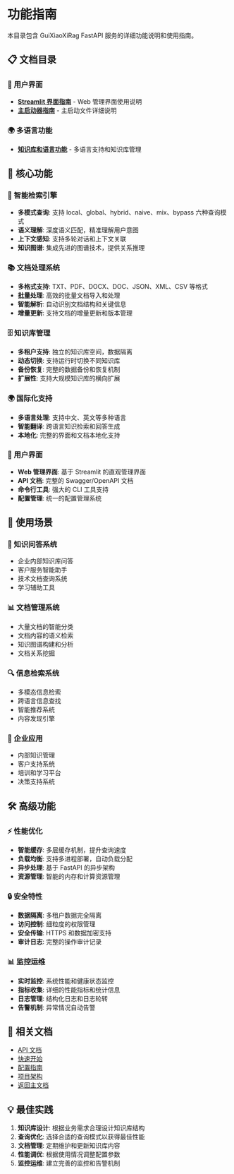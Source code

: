 # 功能指南

本目录包含 GuiXiaoXiRag FastAPI 服务的详细功能说明和使用指南。

## 📋 文档目录

### 🎨 用户界面
- **[Streamlit 界面指南](STREAMLIT_INTERFACE_GUIDE.md)** - Web 管理界面使用说明
- **[主启动器指南](MAIN_LAUNCHER_GUIDE.md)** - 主启动文件详细说明

### 🌍 多语言功能
- **[知识库和语言功能](KNOWLEDGE_BASE_LANGUAGE_FEATURES.md)** - 多语言支持和知识库管理

## 🌟 核心功能

### 🧠 智能检索引擎
- **多模式查询**: 支持 local、global、hybrid、naive、mix、bypass 六种查询模式
- **语义理解**: 深度语义匹配，精准理解用户意图
- **上下文感知**: 支持多轮对话和上下文关联
- **知识图谱**: 集成先进的图谱技术，提供关系推理

### 📚 文档处理系统
- **多格式支持**: TXT、PDF、DOCX、DOC、JSON、XML、CSV 等格式
- **批量处理**: 高效的批量文档导入和处理
- **智能解析**: 自动识别文档结构和关键信息
- **增量更新**: 支持文档的增量更新和版本管理

### 🗄️ 知识库管理
- **多租户支持**: 独立的知识库空间，数据隔离
- **动态切换**: 支持运行时切换不同知识库
- **备份恢复**: 完整的数据备份和恢复机制
- **扩展性**: 支持大规模知识库的横向扩展

### 🌍 国际化支持
- **多语言处理**: 支持中文、英文等多种语言
- **智能翻译**: 跨语言知识检索和回答生成
- **本地化**: 完整的界面和文档本地化支持

### 🎨 用户界面
- **Web 管理界面**: 基于 Streamlit 的直观管理界面
- **API 文档**: 完整的 Swagger/OpenAPI 文档
- **命令行工具**: 强大的 CLI 工具支持
- **配置管理**: 统一的配置管理系统

## 🚀 使用场景

### 📖 知识问答系统
- 企业内部知识库问答
- 客户服务智能助手
- 技术文档查询系统
- 学习辅助工具

### 📊 文档管理系统
- 大量文档的智能分类
- 文档内容的语义检索
- 知识图谱构建和分析
- 文档关系挖掘

### 🔍 信息检索系统
- 多模态信息检索
- 跨语言信息查找
- 智能推荐系统
- 内容发现引擎

### 🏢 企业应用
- 内部知识管理
- 客户支持系统
- 培训和学习平台
- 决策支持系统

## 🛠️ 高级功能

### ⚡ 性能优化
- **智能缓存**: 多层缓存机制，提升查询速度
- **负载均衡**: 支持多进程部署，自动负载分配
- **异步处理**: 基于 FastAPI 的异步架构
- **资源管理**: 智能的内存和计算资源管理

### 🔒 安全特性
- **数据隔离**: 多租户数据完全隔离
- **访问控制**: 细粒度的权限管理
- **安全传输**: HTTPS 和数据加密支持
- **审计日志**: 完整的操作审计记录

### 📊 监控运维
- **实时监控**: 系统性能和健康状态监控
- **指标收集**: 详细的性能指标和统计信息
- **日志管理**: 结构化日志和日志轮转
- **告警机制**: 异常情况自动告警

## 🔗 相关文档

- [API 文档](../api/README.md)
- [快速开始](../getting-started/QUICK_START.md)
- [配置指南](../getting-started/CONFIGURATION_GUIDE.md)
- [项目架构](../project/PROJECT_ARCHITECTURE.md)
- [返回主文档](../README.md)

## 💡 最佳实践

1. **知识库设计**: 根据业务需求合理设计知识库结构
2. **查询优化**: 选择合适的查询模式以获得最佳性能
3. **文档管理**: 定期维护和更新知识库内容
4. **性能调优**: 根据使用情况调整配置参数
5. **监控运维**: 建立完善的监控和告警机制
